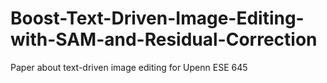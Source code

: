 # Boost-Text-Driven-Image-Editing-with-SAM-and-Residual-Correction
Paper about text-driven image editing for Upenn ESE 645
